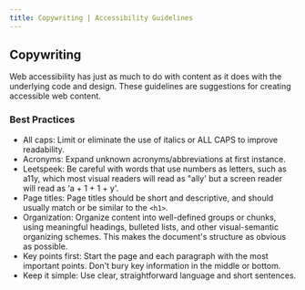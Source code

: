 ```yaml
---
title: Copywriting | Accessibility Guidelines
---
```

## Copywriting

Web accessibility has just as much to do with content as it does with the underlying code and design. These guidelines are suggestions for creating accessible web content.

### Best Practices
* <span class="text-bold">All caps</span>: Limit or eliminate the use of italics or ALL CAPS to improve readability.
* <span class="text-bold">Acronyms</span>: Expand unknown acronyms/abbreviations at first instance.
* <span class="text-bold">Leetspeek</span>: Be careful with words that use numbers as letters, such as a11y, which most visual readers will read as "ally' but a screen reader will read as ‘a + 1 + 1 + y'.
* <span class="text-bold">Page titles</span>: Page titles should be short and descriptive, and should usually match or be similar to the `<h1>`.
* <span class="text-bold">Organization</span>: Organize content into well-defined groups or chunks, using meaningful headings, bulleted lists, and other visual-semantic organizing schemes. This makes the document's structure as obvious as possible.
* <span class="text-bold">Key points first</span>: Start the page and each paragraph with the most important points. Don't bury key information in the middle or bottom.
* <span class="text-bold">Keep it simple</span>: Use clear, straightforward language and short sentences.
